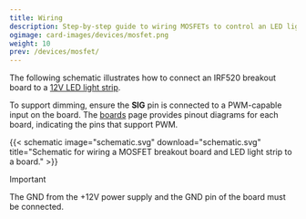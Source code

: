 ```yaml
---
title: Wiring
description: Step-by-step guide to wiring MOSFETs to control an LED light strip.
ogimage: card-images/devices/mosfet.png
weight: 10
prev: /devices/mosfet/
---
```


The following schematic illustrates how to connect an IRF520 breakout board to a [12V LED light strip](https://www.amazon.com/gp/product/B0DFWCD97Z).

To support dimming, ensure the **SIG** pin is connected to a PWM-capable input on the board. The [boards](/boards/) page provides pinout diagrams for each board, indicating the pins that support PWM.

{{< schematic image="schematic.svg" download="schematic.svg" title="Schematic for wiring a MOSFET breakout board and LED light strip to a board." >}}

> [!IMPORTANT]
> The GND from the +12V power supply and the GND pin of the board must be connected.
